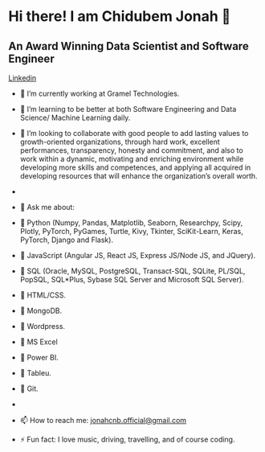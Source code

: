    #                                                          Hi there! I am Chidubem Jonah 👋
   ##                                                An Award Winning Data Scientist and Software Engineer
   [Linkedin]( https://www.linkedin.com/in/dubem-jonah-gas-mnsap-72a13b7b)



- 🔭 I’m currently working at Gramel Technologies.
- 🌱 I’m learning to be better at both Software Engineering and Data Science/ Machine Learning daily.
- 👯 I’m looking to collaborate with good people to add lasting values to growth-oriented organizations, through hard work, excellent performances, transparency, honesty and commitment, and also to work within a dynamic, motivating and enriching environment while developing more skills and competences, and applying all acquired in developing resources that will enhance the organization’s overall worth.
- 





- 💬 Ask me about:
- 	Python (Numpy, Pandas, Matplotlib, Seaborn, Researchpy, Scipy, Plotly, PyTorch, PyGames, Turtle, Kivy, Tkinter, SciKit-Learn, Keras, PyTorch, Django and Flask).
- 	JavaScript (Angular JS, React JS, Express JS/Node JS, and JQuery).
- 	SQL (Oracle, MySQL, PostgreSQL, Transact-SQL, SQLite, PL/SQL, PopSQL, SQL*Plus, Sybase SQL Server and Microsoft SQL Server).
- 	HTML/CSS.
- 	MongoDB.
- 	Wordpress.
- 	MS Excel
- 	Power BI.
- 	Tableu.
- 	Git.
- 



- 📫 How to reach me: jonahcnb.official@gmail.com
- ⚡ Fun fact: I love music, driving, travelling, and of course coding.
